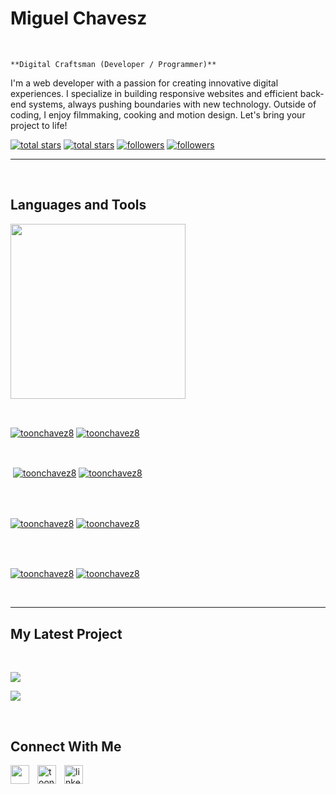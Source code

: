 
                    

<h1> Miguel Chavesz</h1>
<br /> 

                    
`**Digital Craftsman (Developer / Programmer)**`

                    

<p align="left">I'm a web developer with a passion for creating innovative digital experiences. I specialize in building responsive websites and efficient back-end systems, always pushing boundaries with new technology. Outside of coding, I enjoy filmmaking, cooking and motion design. Let's bring your project to life!

</p>
<p align="left"> 
  <a href="https://github.com/toonchavez8?tab=repositories&sort=stargazers#gh-light-mode-only">
    <img alt="total stars" title="Total stars on GitHub" src="https://custom-icon-badges.demolab.com/github/stars/toonchavez8?color=3ea97d&style=for-the-badge&labelColor=40b682&logo=star#gh-light-mode-only"/></a>
  
  <a href="https://github.com/toonchavez8?tab=repositories&sort=stargazers#gh-dark-mode-only">
    <img alt="total stars" title="Total stars on GitHub" src="https://custom-icon-badges.demolab.com/github/stars/toonchavez8?color=655489&style=for-the-badge&labelColor=c691e9&logo=star#gh-dark-mode-only"/></a>
  
  <a href="https://github.com/toonchavez8?tab=followers#gh-light-mode-only">
    <img alt="followers" title="Follow me on Github" src="https://custom-icon-badges.demolab.com/github/followers/toonchavez8?color=2c4954&labelColor=2c3e50&style=for-the-badge&logo=person-add&label=Follow&logoColor=white#gh-light-mode-only"/></a>
    
  <a href="https://github.com/toonchavez8?tab=followers#gh-dark-mode-only">
    <img alt="followers" title="Follow me on Github" src="https://custom-icon-badges.demolab.com/github/followers/toonchavez8?color=dacc84&labelColor=f9e692&style=for-the-badge&logo=person-add&label=Follow&logoColor=white#gh-dark-mode-only"/></a>
</p>

---
<br />

                    

<h2>Languages and Tools</h2> 
<p align="left">
<img width="280px"  src="https://skillicons.dev/icons?i=js,HTML,react,tailwind,sqlite,mysql,postgress,pr,ps,nodejs,nextjs,md,ai,git,github,express,bootstrap,ae,&perline=9"  />
</p>
<br />

                    

<p><a href="https://github.com/toonchavez8#gh-dark-mode-only" target="_blank"><img align="center" src="https://github-readme-stats.vercel.app/api/top-langs/?username=toonchavez8&langs_count=6&show_icon=true&layout=compact&theme=nightowl#gh-dark-mode-only" alt="toonchavez8" /></a>
  <a href="https://github.com/toonchavez8#gh-light-mode-only" target="_blank"><img align="center" src="https://github-readme-stats.vercel.app/api/top-langs/?username=toonchavez8&langs_count=6&show_icon=true&layout=compact&theme=vue#gh-light-mode-only" alt="toonchavez8" /></a>
</p>

<br />

<p>&nbsp;<a href="https://github.com/toonchavez8#gh-dark-mode-only" target="_blank"><img align="center" src="https://github-readme-stats.vercel.app/api?username=toonchavez8&count_private=true&show_icons=true&theme=nightowl#gh-dark-mode-only" alt="toonchavez8" /></a>
<a href="https://github.com/toonchavez8#gh-light-mode-only" target="_blank"><img align="center" src="https://github-readme-stats.vercel.app/api?username=toonchavez8&count_private=true&show_icons=true&theme=vue#gh-light-mode-only" alt="toonchavez8" /></a>
</p> 
<br>
<br />

<p><a href="https://github.com/toonchavez8#gh-dark-mode-only" target="_blank"><img align="center" src="https://streak-stats.demolab.com?user=toonchavez8&theme=nightowl#gh-dark-mode-only" alt="toonchavez8"/></a>
<a href="https://github.com/toonchavez8#gh-light-mode-only" target="_blank"><img align="center" src="https://streak-stats.demolab.com?user=toonchavez8&theme=vue#gh-light-mode-only" alt="toonchavez8"/></a></p>
<br/>
<br />

<p><a href="https://github.com/toonchavez8#gh-dark-mode-only" target="_blank"><img align="center" src="https://github-readme-activity-graph.cyclic.app/graph?username=toonchavez8&theme=nightowl#gh-dark-mode-only" alt="toonchavez8" /></a>
<a href="https://github.com/toonchavez8#gh-light-mode-only" target="_blank"><img align="center" src="https://github-readme-activity-graph.cyclic.app/graph?username=toonchavez8&theme=vue#gh-light-mode-only" alt="toonchavez8" /></a></p>
<br/>

---


                    

<h2>My Latest Project</h2> 
<br />
<p><a href="https://github.com/toonchavez8/Portfolio_Chavez_Miguel#gh-dark-mode-only" target="_blank"><img align="center" src="https://github-readme-stats.vercel.app/api/pin/?username=toonchavez8&repo=Portfolio_Chavez_Miguel&theme=nightowl&show_owner=true#gh-dark-mode-only"/></a></p>
<p><a href="https://github.com/toonchavez8/Portfolio_Chavez_Miguel#gh-light-mode-only" target="_blank"><img align="center" src="https://github-readme-stats.vercel.app/api/pin/?username=toonchavez8&repo=Portfolio_Chavez_Miguel&theme=vue&show_owner=true#gh-light-mode-only"/></a></p>
<br />


                    

<h2>Connect With Me</h2> 
<p align="left">
<a href="https://twitter.com/" target="_blank"><img align="left" width="30px" style="padding-right:10px;" src="https://raw.githubusercontent.com/rahuldkjain/github-profile-readme-generator/master/src/images/icons/Social/twitter.svg" alt="" /></a>
<a href="https://instagram.com/toonchavez8" target="_blank"><img align="left" width="30px" style="padding-right:10px" src="https://raw.githubusercontent.com/rahuldkjain/github-profile-readme-generator/master/src/images/icons/Social/instagram.svg" alt="toonchavez8" /></a>
<a href="https://www.linkedin.com/in/toonchavez8/" target="_blank"><img align="left" alt="linkedin" width="30px" style="padding-right: 10px;" src="https://cdn.jsdelivr.net/gh/devicons/devicon/icons/linkedin/linkedin-original.svg" /></a>
</p>

                

            
